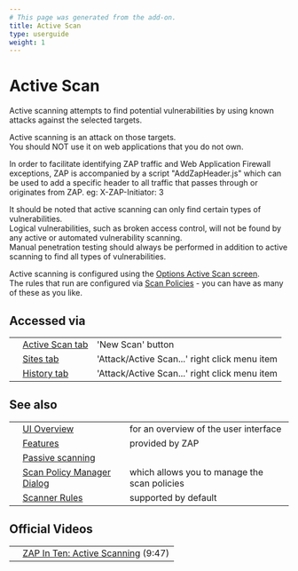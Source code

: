 ```yaml
---
# This page was generated from the add-on.
title: Active Scan
type: userguide
weight: 1
---
```


# Active Scan

Active scanning attempts to find potential vulnerabilities by using
known attacks against the selected targets.

Active scanning is an attack on those targets.   
You should NOT use it on web applications that you do not own.

In order to facilitate identifying ZAP traffic and Web Application Firewall exceptions, ZAP is accompanied
by a script "AddZapHeader.js" which can be used to add a specific header to all traffic that passes through
or originates from ZAP. eg: X-ZAP-Initiator: 3

It should be noted that active scanning can only find certain types of vulnerabilities.  
Logical vulnerabilities, such as broken access control, will not be found by
any active or automated vulnerability scanning.  
Manual penetration testing should always be performed in addition to active
scanning to find all types of vulnerabilities.

Active scanning is configured using the
[Options Active Scan screen](/docs/desktop/ui/dialogs/options/ascan/).  
The rules that run are configured via [Scan Policies](/docs/desktop/start/features/scanpolicy/) - you can have as many of these as you like.

## Accessed via

|   |                                                 |                                               |
|---|-------------------------------------------------|-----------------------------------------------|
|   | [Active Scan tab](/docs/desktop/ui/tabs/ascan/) | 'New Scan' button                             |
|   | [Sites tab](/docs/desktop/ui/tabs/sites/)       | 'Attack/Active Scan...' right click menu item |
|   | [History tab](/docs/desktop/ui/tabs/history/)   | 'Attack/Active Scan...' right click menu item |

## See also

|   |                                                                       |                                              |
|---|-----------------------------------------------------------------------|----------------------------------------------|
|   | [UI Overview](/docs/desktop/ui/)                                      | for an overview of the user interface        |
|   | [Features](/docs/desktop/start/features/)                             | provided by ZAP                              |
|   | [Passive scanning](/docs/desktop/start/features/pscan/)               |                                              |
|   | [Scan Policy Manager Dialog](/docs/desktop/ui/dialogs/scanpolicymgr/) | which allows you to manage the scan policies |
|   | [Scanner Rules](/docs/desktop/start/checks/)                          | supported by default                         |

## Official Videos

|   |                                                                                              |
|---|----------------------------------------------------------------------------------------------|
|   | [ZAP In Ten: Active Scanning](https://play.sonatype.com/watch/ZcEfSihgQSzuthJi4qEeW3) (9:47) |
